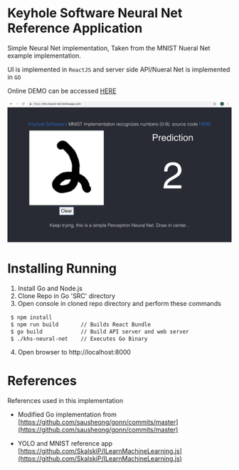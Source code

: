 # Keyhole Software Neural Net Reference Application
Simple Neural Net implementation, Taken from the MNIST Nueral Net example implementation. 

UI is implemented in `ReactJS` and server side API/Nueral Net is implemented in `GO` 

Online DEMO can be accessed [HERE](https://khs-neural-net.herokuapp.com)

![](https://github.com/in-the-keyhole/khs-neural-net/blob/master/images/neural-net.png)


# Installing Running 

1. Install Go and Node.js
2. Clone Repo in Go 'SRC' directory 
3. Open console in cloned repo directory and perform these commands 

```
 $ npm install
 $ npm run build       // Builds React Bundle 
 $ go build            // Build API server and web server
 $ ./khs-neural-net    // Executes Go Binary
```

4. Open browser to http://localhost:8000



# References 

References used in this implementation

* Modified Go implementation from [https://github.com/sausheong/gonn/commits/master](https://github.com/sausheong/gonn/commits/master)

* YOLO and MNIST reference app [https://github.com/SkalskiP/ILearnMachineLearning.js](https://github.com/SkalskiP/ILearnMachineLearning.js)

